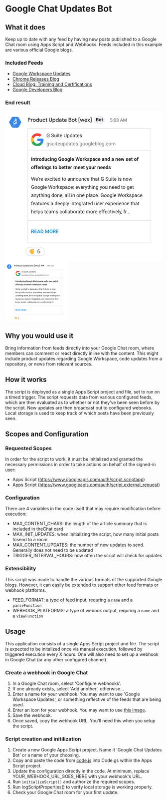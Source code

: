 # Google Chat Updates Bot

## What it does
Keep up to date with any feed by having new posts published to a Google Chat room using Apps Script and Webhooks. Feeds included in this example are various official Google blogs.

### Included Feeds
- [Google Workspace Updates](https://workspaceupdates.googleblog.com/)
- [Chrome Releases Blog](https://chromereleases.googleblog.com)
- [Cloud Blog: Training and Certifications](https://cloud.google.com/blog/topics/training-certifications)
- [Google Developers Blog](https://developers.googleblog.com/)

### End result
![Example post from the bot](examplepost.png)
<img src="examplepost.png" alt="example post" width="200"/>

## Why you would use it
Bring information from feeds directly into your Google Chat room, where members can comment or react directly inline with the content. This might include product updates regarding Google Workspace, code updates from a repository, or news from relevant sources.

## How it works
The script is deployed as a single Apps Script project and file, set to run on a timed trigger. The script requests data from various configured feeds, which are then evaluated as to whether or not they've been seen before by the script. New updates are then broadcast out to configured webooks. Local storage is used to keep track of which posts have been previously seen.

## Scopes and Configuration 

### Requested Scopes
In order for the script to work, it must be initialized and granted the necessary permissions in order to take actions on behalf of the signed-in user:
-   Apps Script (https://www.googleapis.com/auth/script.scriptapp)
-   Apps Script (https://www.googleapis.com/auth/script.external_request)

### Configuration
There are 4 variables in the code itself that may require modification before execution:
-   MAX_CONTENT_CHARS: the length of the article summary that is included in theChat card
-   MAX_INIT_UPDATES: when initializing the script, how many initial posts tosend to a room
-   MAX_CONTENT_UPDATES: the number of new updates to send. Generally does not need to be updated
-   TRIGGER_INTERVAL_HOURS: how often the script will check for updates

### Extensibility
This script was made to handle the various formats of the supported Google blogs. However, it can easily be extended to support other feed formats or webhook platforms. 
-   FEED_FORMAT: a type of feed input, requring a `name` and a `parseFunction`
-   WEBHOOK_PLATFORMS: a type of webook output, requring a `name` and a `viewFunction`

## Usage
This application consists of a single Apps Script project and file. The script is expected to be initalized once via manual execution, followed by triggered execution every X hours. One will also need to set up a webhook in Google Chat (or any other configured channel).

### Create a webhook in Google Chat
1. In a Google Chat room, select 'Configure webhooks'.
2. If one already exists, select 'Add another', otherwise...
3. Enter a name for your webhook. You may want to use 'Google Workspace Updates', or something reflective of the feeds that are being used.
4. Enter an icon for your webhook. You may want to use [this image](https://lh3.googleusercontent.com/proxy/Avi9GdfQQrgH3Iyy7f92yR4NElOpiq46VzMwnCWAFJRvj_GU_r2f2aUdKDNiQfchDKg50O2jj445ohIY_TuGoGyDGWVZVcedIMAwuM7eKX88ymDx40A=s88-c).
5. Save the webhook.
6. Once saved, copy the webhook URL. You'll need this when you setup the script.

### Script creation and initilization
1. Create a new Google Apps Script project. Name it 'Google Chat Updates Bot' or a name of your choosing.
2. Copy and paste the code from [code.js](code.js) into Code.gs within the Apps Script project.
3. Update the configuration directly in the code. At minimum, replace YOUR_WEBHOOK_URL_GOES_HERE with your webhook's URL.
4. Run `initializeScript()` and authorize the required scopes.
5. Run logScriptProperties() to verify local storage is working properly.
6. Check your Google Chat room for your first update.